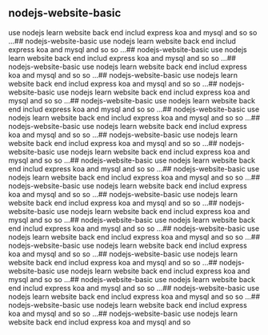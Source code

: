 ## nodejs-website-basic

use nodejs learn website back end
includ express koa and mysql and so so ...## nodejs-website-basic
use nodejs learn website back end
includ express koa and mysql and so so ...## nodejs-website-basic
use nodejs learn website back end
includ express koa and mysql and so so ...## nodejs-website-basic
use nodejs learn website back end
includ express koa and mysql and so so ...## nodejs-website-basic
use nodejs learn website back end
includ express koa and mysql and so so ...## nodejs-website-basic
use nodejs learn website back end
includ express koa and mysql and so so ...## nodejs-website-basic
use nodejs learn website back end
includ express koa and mysql and so so ...## nodejs-website-basic
use nodejs learn website back end
includ express koa and mysql and so so ...## nodejs-website-basic
use nodejs learn website back end
includ express koa and mysql and so so ...## nodejs-website-basic
use nodejs learn website back end
includ express koa and mysql and so so ...## nodejs-website-basic
use nodejs learn website back end
includ express koa and mysql and so so ...## nodejs-website-basic
use nodejs learn website back end
includ express koa and mysql and so so ...## nodejs-website-basic
use nodejs learn website back end
includ express koa and mysql and so so ...## nodejs-website-basic
use nodejs learn website back end
includ express koa and mysql and so so ...## nodejs-website-basic
use nodejs learn website back end
includ express koa and mysql and so so ...## nodejs-website-basic
use nodejs learn website back end
includ express koa and mysql and so so ...## nodejs-website-basic
use nodejs learn website back end
includ express koa and mysql and so so ...## nodejs-website-basic
use nodejs learn website back end
includ express koa and mysql and so so ...## nodejs-website-basic
use nodejs learn website back end
includ express koa and mysql and so so ...## nodejs-website-basic
use nodejs learn website back end
includ express koa and mysql and so so ...## nodejs-website-basic
use nodejs learn website back end
includ express koa and mysql and so so ...## nodejs-website-basic
use nodejs learn website back end
includ express koa and mysql and so so ...## nodejs-website-basic
use nodejs learn website back end
includ express koa and mysql and so so ...## nodejs-website-basic
use nodejs learn website back end
includ express koa and mysql and so so ...## nodejs-website-basic
use nodejs learn website back end
includ express koa and mysql and so
